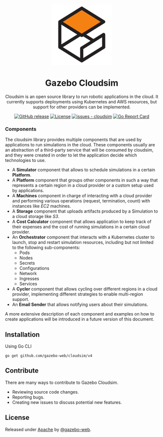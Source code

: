 <div align="center">
  <img src="./assets/logo.png" width="200" alt="Gazebo" />
  <h1>Gazebo Cloudsim</h1>
  <p>Cloudsim is an open source library to run robotic applications in the cloud. It currently supports deployments using Kubernetes and AWS resources, but support for other providers can be implemented.</p>

[![GitHub release](https://img.shields.io/github/release/gazebo-web/cloudsim?include_prereleases=&sort=semver&color=blue)](https://github.com/gazebo-web/cloudsim/releases/)
[![License](https://img.shields.io/badge/license-Apache-blue)](#license)
[![issues - cloudsim](https://img.shields.io/github/issues/gazebo-web/cloudsim)](https://github.com/gazebo-web/cloudsim/issues)
[![Go Report Card](https://goreportcard.com/badge/github.com/gazebo-web/cloudsim)](https://goreportcard.com/report/github.com/gazebo-web/cloudsim)
</div>

### Components
The cloudsim library provides multiple components that are used by applications to run simulations in the cloud. These components usually are an abstraction of a third-party service that will be consumed by cloudsim, and they were created in
order to let the application decide which technologies to use.

- A **Simulator** component that allows to schedule simulations in a certain **Platform**.
- A **Platform** component that groups other components in such a way that represents a certain region in a cloud provider or a custom setup used by applications.
- A **Machines** component in charge of interacting with a cloud provider and performing various operations (request, termination, count) with instances like _EC2_ machines.
- A **Storage** component that uploads artifacts produced by a Simulation to a cloud storage like _S3_.
- A **Cost Calculator** component that allows application to keep track of their expenses and the cost of running simulations in a certain cloud provider.
- An **Orchestrator** component that interacts with a Kubernetes cluster to launch, stop and restart simulation resources, including but not limited to the following sub-components:
    - Pods
    - Nodes
    - Secrets
    - Configurations
    - Network
    - Ingresses
    - Services
- A **Cycler** component that allows cycling over different regions in a cloud provider, implementing different strategies to enable multi-region support.
- An **Email Sender** that allows notifying users about their simulations.

A more extensive description of each component and examples on how to create applications will be introduced in a future version of this document.

## Installation
Using Go CLI
```shell
go get github.com/gazebo-web/cloudsim/v4
```

## Contribute
There are many ways to contribute to Gazebo Cloudsim.
* Reviewing source code changes.
* Reporting bugs.
* Creating new issues to discuss potential new features.

## License

Released under [Apache](/LICENSE) by [@gazebo-web](https://github.com/gazebo-web).
